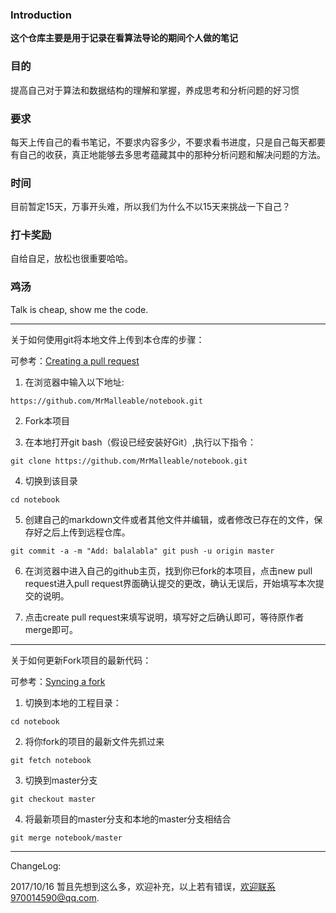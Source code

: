 ### Introduction
**这个仓库主要是用于记录在看算法导论的期间个人做的笔记**

### 目的
提高自己对于算法和数据结构的理解和掌握，养成思考和分析问题的好习惯

### 要求
每天上传自己的看书笔记，不要求内容多少，不要求看书进度，只是自己每天都要有自己的收获，真正地能够去多思考蕴藏其中的那种分析问题和解决问题的方法。

### 时间
目前暂定15天，万事开头难，所以我们为什么不以15天来挑战一下自己？

### 打卡奖励
自给自足，放松也很重要哈哈。

### 鸡汤
Talk is cheap, show me the code.

---
关于如何使用git将本地文件上传到本仓库的步骤：

可参考：[Creating a pull request](https://help.github.com/articles/creating-a-pull-request/)

1. 在浏览器中输入以下地址:

`https://github.com/MrMalleable/notebook.git`

2. Fork本项目

3. 在本地打开git bash（假设已经安装好Git）,执行以下指令：

`
git clone https://github.com/MrMalleable/notebook.git
`

4. 切换到该目录

`
cd notebook
`

5. 创建自己的markdown文件或者其他文件并编辑，或者修改已存在的文件，保存好之后上传到远程仓库。

`
git commit -a -m "Add: balalabla"
git push -u origin master
`

6. 在浏览器中进入自己的github主页，找到你已fork的本项目，点击new pull request进入pull request界面确认提交的更改，确认无误后，开始填写本次提交的说明。

7. 点击create pull request来填写说明，填写好之后确认即可，等待原作者merge即可。

---
关于如何更新Fork项目的最新代码：

可参考：[Syncing a fork](https://help.github.com/articles/syncing-a-fork/)

1. 切换到本地的工程目录：

`
cd notebook
`

2. 将你fork的项目的最新文件先抓过来

`
git fetch notebook
`

3. 切换到master分支

`
git checkout master
`

4. 将最新项目的master分支和本地的master分支相结合

`
git merge notebook/master
`

---
ChangeLog:

2017/10/16 暂且先想到这么多，欢迎补充，以上若有错误，欢迎联系970014590@qq.com.
